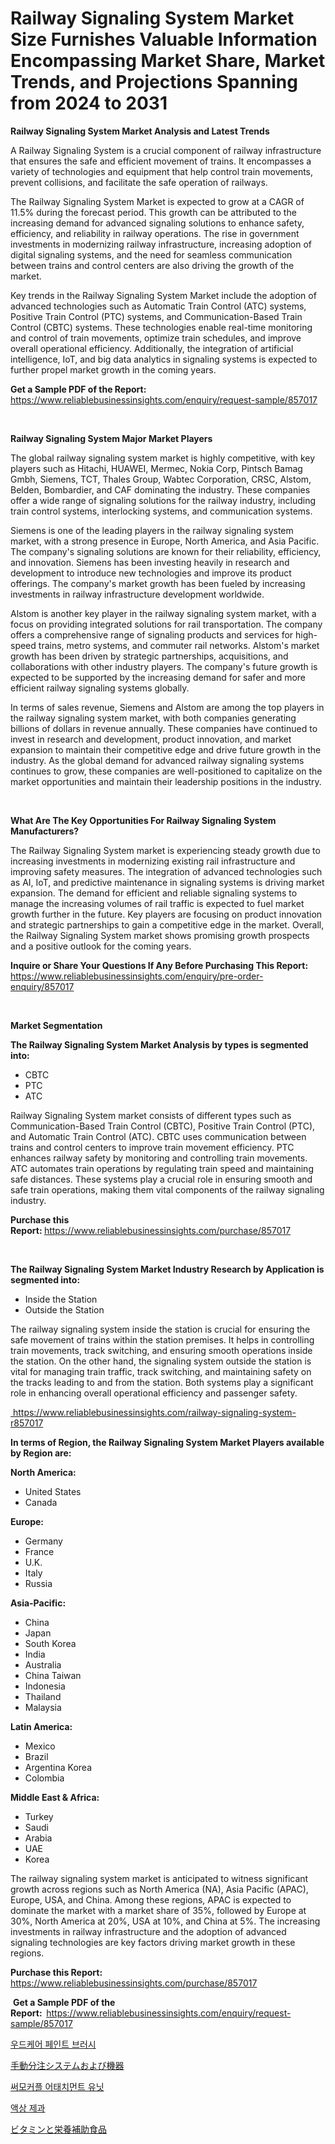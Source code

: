<p><h1>Railway Signaling System Market Size Furnishes Valuable Information Encompassing Market Share, Market Trends, and Projections Spanning from 2024 to 2031</h1></p><p><strong>Railway Signaling System Market Analysis and Latest Trends</strong></p>
<p><p>A Railway Signaling System is a crucial component of railway infrastructure that ensures the safe and efficient movement of trains. It encompasses a variety of technologies and equipment that help control train movements, prevent collisions, and facilitate the safe operation of railways.</p><p>The Railway Signaling System Market is expected to grow at a CAGR of 11.5% during the forecast period. This growth can be attributed to the increasing demand for advanced signaling solutions to enhance safety, efficiency, and reliability in railway operations.  The rise in government investments in modernizing railway infrastructure, increasing adoption of digital signaling systems, and the need for seamless communication between trains and control centers are also driving the growth of the market.</p><p>Key trends in the Railway Signaling System Market include the adoption of advanced technologies such as Automatic Train Control (ATC) systems, Positive Train Control (PTC) systems, and Communication-Based Train Control (CBTC) systems. These technologies enable real-time monitoring and control of train movements, optimize train schedules, and improve overall operational efficiency. Additionally, the integration of artificial intelligence, IoT, and big data analytics in signaling systems is expected to further propel market growth in the coming years.</p></p>
<p><strong>Get a Sample PDF of the Report:&nbsp;</strong> <a href="https://www.reliablebusinessinsights.com/enquiry/request-sample/857017">https://www.reliablebusinessinsights.com/enquiry/request-sample/857017</a></p>
<p>&nbsp;</p>
<p><strong>Railway Signaling System Major Market Players</strong></p>
<p><p>The global railway signaling system market is highly competitive, with key players such as Hitachi, HUAWEI, Mermec, Nokia Corp, Pintsch Bamag Gmbh, Siemens, TCT, Thales Group, Wabtec Corporation, CRSC, Alstom, Belden, Bombardier, and CAF dominating the industry. These companies offer a wide range of signaling solutions for the railway industry, including train control systems, interlocking systems, and communication systems.</p><p>Siemens is one of the leading players in the railway signaling system market, with a strong presence in Europe, North America, and Asia Pacific. The company's signaling solutions are known for their reliability, efficiency, and innovation. Siemens has been investing heavily in research and development to introduce new technologies and improve its product offerings. The company's market growth has been fueled by increasing investments in railway infrastructure development worldwide.</p><p>Alstom is another key player in the railway signaling system market, with a focus on providing integrated solutions for rail transportation. The company offers a comprehensive range of signaling products and services for high-speed trains, metro systems, and commuter rail networks. Alstom's market growth has been driven by strategic partnerships, acquisitions, and collaborations with other industry players. The company's future growth is expected to be supported by the increasing demand for safer and more efficient railway signaling systems globally.</p><p>In terms of sales revenue, Siemens and Alstom are among the top players in the railway signaling system market, with both companies generating billions of dollars in revenue annually. These companies have continued to invest in research and development, product innovation, and market expansion to maintain their competitive edge and drive future growth in the industry. As the global demand for advanced railway signaling systems continues to grow, these companies are well-positioned to capitalize on the market opportunities and maintain their leadership positions in the industry.</p></p>
<p>&nbsp;</p>
<p><strong>What Are The Key Opportunities For Railway Signaling System Manufacturers?</strong></p>
<p><p>The Railway Signaling System market is experiencing steady growth due to increasing investments in modernizing existing rail infrastructure and improving safety measures. The integration of advanced technologies such as AI, IoT, and predictive maintenance in signaling systems is driving market expansion. The demand for efficient and reliable signaling systems to manage the increasing volumes of rail traffic is expected to fuel market growth further in the future. Key players are focusing on product innovation and strategic partnerships to gain a competitive edge in the market. Overall, the Railway Signaling System market shows promising growth prospects and a positive outlook for the coming years.</p></p>
<p><strong>Inquire or Share Your Questions If Any Before Purchasing This Report:</strong> <a href="https://www.reliablebusinessinsights.com/enquiry/pre-order-enquiry/857017">https://www.reliablebusinessinsights.com/enquiry/pre-order-enquiry/857017</a></p>
<p>&nbsp;</p>
<p><strong>Market Segmentation</strong></p>
<p><strong>The Railway Signaling System Market Analysis by types is segmented into:</strong></p>
<p><ul><li>CBTC</li><li>PTC</li><li>ATC</li></ul></p>
<p><p>Railway Signaling System market consists of different types such as Communication-Based Train Control (CBTC), Positive Train Control (PTC), and Automatic Train Control (ATC). CBTC uses communication between trains and control centers to improve train movement efficiency. PTC enhances railway safety by monitoring and controlling train movements. ATC automates train operations by regulating train speed and maintaining safe distances. These systems play a crucial role in ensuring smooth and safe train operations, making them vital components of the railway signaling industry.</p></p>
<p><strong>Purchase this Report:&nbsp;</strong><a href="https://www.reliablebusinessinsights.com/purchase/857017">https://www.reliablebusinessinsights.com/purchase/857017</a></p>
<p>&nbsp;</p>
<p><strong>The Railway Signaling System Market Industry Research by Application is segmented into:</strong></p>
<p><ul><li>Inside the Station</li><li>Outside the Station</li></ul></p>
<p><p>The railway signaling system inside the station is crucial for ensuring the safe movement of trains within the station premises. It helps in controlling train movements, track switching, and ensuring smooth operations inside the station. On the other hand, the signaling system outside the station is vital for managing train traffic, track switching, and maintaining safety on the tracks leading to and from the station. Both systems play a significant role in enhancing overall operational efficiency and passenger safety.</p></p>
<p><a href="https://www.reliablebusinessinsights.com/railway-signaling-system-r857017">&nbsp;https://www.reliablebusinessinsights.com/railway-signaling-system-r857017</a></p>
<p><strong>In terms of Region, the Railway Signaling System Market Players available by Region are:</strong></p>
<p>
    <p> <strong> North America: </strong>
        <ul>
            <li>United States</li>
            <li>Canada</li>
        </ul>
        </p> 
    <p> <strong> Europe: </strong>
        <ul>
            <li>Germany</li>
            <li>France</li>
            <li>U.K.</li>
            <li>Italy</li>
            <li>Russia</li>
        </ul>
        </p> 
    <p> <strong> Asia-Pacific: </strong>
        <ul>
            <li>China</li>
            <li>Japan</li>
            <li>South Korea</li>
            <li>India</li>
            <li>Australia</li>
            <li>China Taiwan</li>
            <li>Indonesia</li>
            <li>Thailand</li>
            <li>Malaysia</li>
        </ul>
        </p> 
    <p> <strong> Latin America: </strong>
        <ul>
            <li>Mexico</li>
            <li>Brazil</li>
            <li>Argentina Korea</li>
            <li>Colombia</li>
        </ul>
        </p> 
    <p> <strong> Middle East & Africa: </strong>
        <ul>
            <li>Turkey</li>
            <li>Saudi</li>
            <li>Arabia</li>
            <li>UAE</li>
            <li>Korea</li>
        </ul>
    </p>
    </p>
<p><p>The railway signaling system market is anticipated to witness significant growth across regions such as North America (NA), Asia Pacific (APAC), Europe, USA, and China. Among these regions, APAC is expected to dominate the market with a market share of 35%, followed by Europe at 30%, North America at 20%, USA at 10%, and China at 5%. The increasing investments in railway infrastructure and the adoption of advanced signaling technologies are key factors driving market growth in these regions.</p></p>
<p><strong>Purchase this Report: </strong><a href="https://www.reliablebusinessinsights.com/purchase/857017">https://www.reliablebusinessinsights.com/purchase/857017</a></p>
<p>&nbsp;<strong>Get a Sample PDF of the Report:&nbsp;&nbsp;</strong><a href="https://www.reliablebusinessinsights.com/enquiry/request-sample/857017">https://www.reliablebusinessinsights.com/enquiry/request-sample/857017</a></p>
<p><strong></strong></p>
<p><p><a href="https://medium.com/@allisonkreiger/%EA%B8%80%EB%A1%9C%EB%B2%8C-%EC%9A%B0%EB%93%9C%EC%BC%80%EC%96%B4-%ED%8E%98%EC%9D%B8%ED%8A%B8-%EB%B8%8C%EB%9F%AC%EC%8B%9C-%EC%8B%9C%EC%9E%A5%EC%9D%80-2024%EB%85%84%EB%B6%80%ED%84%B0-2031%EB%85%84%EA%B9%8C%EC%A7%80-%EC%9D%98-%EC%97%B0%ED%8F%89%EA%B7%A0-%EC%84%B1%EC%9E%A5%EB%A5%A0%EC%9D%84-%EA%B8%B0%EB%8C%80%ED%95%98%EA%B3%A0-%EC%9E%88%EC%8A%B5%EB%8B%88%EB%8B%A4-0cfe49ddfc68">우드케어 페인트 브러시</a></p><p><a href="https://medium.com/@qyzhmeiu47/2024%E5%B9%B4%E3%81%8B%E3%82%892031%E5%B9%B4%E3%81%BE%E3%81%A7%E3%81%AE%E6%9C%9F%E9%96%93%E3%81%AB%E4%BA%88%E6%B8%AC%E3%81%95%E3%82%8C%E3%82%8B-%E6%80%A5%E9%80%9F%E3%81%AB%E6%88%90%E9%95%B7%E3%81%99%E3%82%8B-%E3%81%AEcagr%E3%82%92%E6%8C%81%E3%81%A4%E3%82%B0%E3%83%AD%E3%83%BC%E3%83%90%E3%83%AB%E6%89%8B%E5%8B%95%E3%83%87%E3%82%A3%E3%82%B9%E3%83%9A%E3%83%B3%E3%82%B7%E3%83%B3%E3%82%B0%E3%82%B7%E3%82%B9%E3%83%86%E3%83%A0%E3%81%A8%E6%A9%9F%E5%99%A8%E5%B8%82%E5%A0%B4%E3%81%AE%E7%AF%84%E5%9B%B2%E3%81%AB%E3%81%A4%E3%81%84%E3%81%A6%E3%81%AE%E8%A9%B3%E7%B4%B0%E3%81%AA%E5%88%86%E6%9E%90-bff0678a50ea">手動分注システムおよび機器</a></p><p><a href="https://github.com/alfitoms13/Market-Research-Report-List-1/blob/main/6114121112907.md">써모커플 어태치먼트 유닛</a></p><p><a href="https://github.com/mofijurk071/Market-Research-Report-List-1/blob/main/3602889112908.md">액상 제과</a></p><p><a href="https://medium.com/@kegley4963152024/%E3%83%93%E3%82%BF%E3%83%9F%E3%83%B3%E3%82%84%E9%A3%9F%E5%93%81%E3%82%B5%E3%83%97%E3%83%AA%E3%83%A1%E3%83%B3%E3%83%88%E5%B8%82%E5%A0%B4%E3%81%AE%E5%8B%95%E5%90%91%E3%82%84%E6%88%90%E9%95%B7%E8%A6%81%E5%9B%A0%E3%82%92%E5%88%86%E6%9E%90%E3%81%97-2024%E5%B9%B4%E3%81%8B%E3%82%892031%E5%B9%B4%E3%81%BE%E3%81%A7%E3%81%AE%E4%BA%88%E6%B8%AC%E3%82%92%E8%A1%8C%E3%81%84%E3%81%BE%E3%81%99-0a13c1ed385f">ビタミンと栄養補助食品</a></p></p>